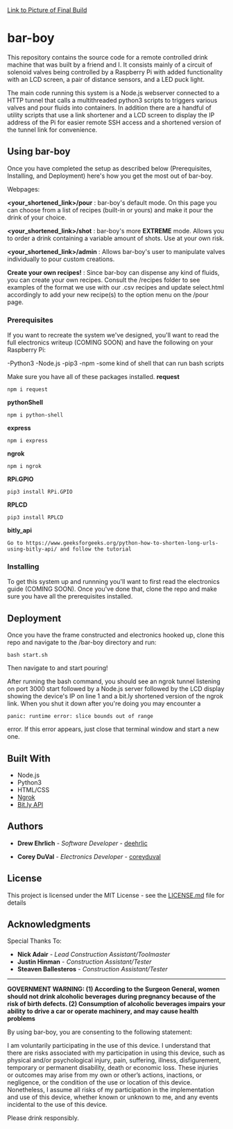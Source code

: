 [Link to Picture of Final Build](https://imgur.com/a/IE8JVIb)

# bar-boy

This repository contains the source code for a remote controlled drink machine that was built by a friend and I. It consists mainly of a circuit of solenoid valves being controlled by a Raspberry Pi with added functionality with an LCD screen, a pair of distance sensors, and a LED puck light. 

The main code running this system is a Node.js webserver connected to a HTTP tunnel that calls a multithreaded python3 scripts to triggers various valves and pour fluids into containers. In addition there are a handful of utility scripts that use a link shortener and a LCD screen to display the IP address of the Pi for easier remote SSH access and a shortened version of the tunnel link for convenience.

## Using bar-boy

Once you have completed the setup as described below (Prerequisites, Installing, and Deployment) here's how you get the most out of bar-boy.

Webpages:

**<your_shortened_link>/pour** : bar-boy's default mode. On this page you can choose from a list of recipes (built-in or yours) and make it pour the drink of your choice.

**<your_shortened_link>/shot** : bar-boy's more **EXTREME** mode. Allows you to order a drink containing a variable amount of shots. Use at your own risk.

**<your_shortened_link>/admin** : Allows bar-boy's user to manipulate valves individually to pour custom creations.

**Create your own recipes!** : Since bar-boy can dispense any kind of fluids, you can create your own recipes. Consult the /recipes folder to see examples of the format we use with our .csv recipes and update select.html accordingly to add your new recipe(s) to the option menu on the /pour page.


### Prerequisites

If you want to recreate the system we've designed, you'll want to read the full electronics writeup (COMING SOON) and have the following on your Raspberry Pi:

-Python3
-Node.js
-pip3
-npm
-some kind of shell that can run bash scripts

Make sure you have all of these packages installed.
**request**
```
npm i request
```
**pythonShell**
```
npm i python-shell
```
**express**
```
npm i express
```
**ngrok**
```
npm i ngrok
```
**RPi.GPIO**
```
pip3 install RPi.GPIO
```
**RPLCD**
```
pip3 install RPLCD
```
**bitly_api**
```
Go to https://www.geeksforgeeks.org/python-how-to-shorten-long-urls-using-bitly-api/ and follow the tutorial
```

### Installing

To get this system up and runnning you'll want to first read the electronics guide (COMING SOON). Once you've done that, clone the repo and make sure you have all the prerequisites installed.


## Deployment

Once you have the frame constructed and electronics hooked up, clone this repo and navigate to the /bar-boy directory and run:
```
bash start.sh
```
Then navigate to **<your shortened link>** and start pouring!

After running the bash command, you should see an ngrok tunnel listening on port 3000 start followed by a Node.js server followed by the LCD display showing the device's IP on line 1 and a bit.ly shortened version of the ngrok link. When you shut it down after you're doing you may encounter a 
```
panic: runtime error: slice bounds out of range
```
error. If this error appears, just close that terminal window and start a new one.

## Built With

* Node.js
* Python3
* HTML/CSS
* [Ngrok](ngrok.com)
* [Bit.ly API](dev.bitly.com)

## Authors

* **Drew Ehrlich** - *Software Developer* - [deehrlic](https://github.com/deehrlic)

* **Corey DuVal** - *Electronics Developer* - [coreyduval](https://github.com/coreyduval)

## License

This project is licensed under the MIT License - see the [LICENSE.md](LICENSE.md) file for details

## Acknowledgments

Special Thanks To:

* **Nick Adair** - *Lead Construction Assistant/Toolmaster*
* **Justin Hinman** - *Construction Assistant/Tester*
* **Steaven Ballesteros** - *Construction Assistant/Tester*

---------------------------------------------------------------------------------------------------------------------------------------

**GOVERNMENT WARNING: (1) According to the Surgeon General, women should not drink alcoholic beverages during pregnancy because of the risk of birth defects. (2) Consumption of alcoholic beverages impairs your ability to drive a car or operate machinery, and may cause health problems**

By using bar-boy, you are consenting to the following statement:

I am voluntarily participating in the use of this device. I understand that there are risks associated with my participation in using this device, such as physical and/or psychological injury, pain, suffering, illness, disfigurement, temporary or permanent disability, death or economic loss. These injuries or outcomes may arise from my own or other’s actions, inactions, or negligence, or the condition of the use or location of this device. Nonetheless, I assume all risks of my participation in the implementation and use of this device, whether known or unknown to me, and any events incidental to the use of this device.

Please drink responsibly.


